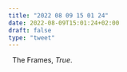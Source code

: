 ```yaml
---
title: "2022 08 09 15 01 24"
date: 2022-08-09T15:01:24+02:00
draft: false
type: "tweet"
---
```


<a href="" class="iconfont icon-music" title="rss"></a> &nbsp; The Frames, _True_.
